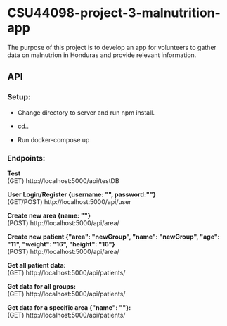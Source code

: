 # CSU44098-project-3-malnutrition-app

The purpose of this project is to develop an app for volunteers to gather data on malnutrion in Honduras and provide relevant information.


  

## API

  
### **Setup:**


-  Change directory to server and run npm install.

-  cd..

-  Run docker-compose up
  
  

### **Endpoints:**  

**Test**  
(GET) http://localhost:5000/api/testDB


**User Login/Register {username: "", password:""}**  
(GET/POST) http://localhost:5000/api/user


**Create new area {name: ""}**  
(POST) http://localhost:5000/api/area/


**Create new patient {"area": "newGroup",  "name": "newGroup", "age": "11", "weight": "16", "height": "16"}**  
(POST) http://localhost:5000/api/area/


**Get all patient data:**  
(GET) http://localhost:5000/api/patients/


**Get data for all groups:**   
(GET) http://localhost:5000/api/patients/


**Get data for a specific area {"name": ""}:**  
(GET) http://localhost:5000/api/patients/





